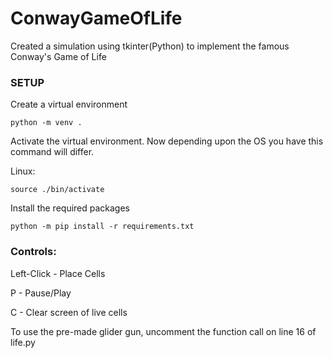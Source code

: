 # ConwayGameOfLife
Created a simulation using tkinter(Python) to implement the famous Conway's Game of Life

### SETUP

Create a virtual environment
```
python -m venv .
```

Activate the virtual environment. Now depending upon the OS you have this command will differ.

Linux:
```
source ./bin/activate
```

Install the required packages
```
python -m pip install -r requirements.txt
```

### Controls:

Left-Click - Place Cells

P - Pause/Play

C - Clear screen of live cells

To use the pre-made glider gun, uncomment the function call on line 16 of life.py
